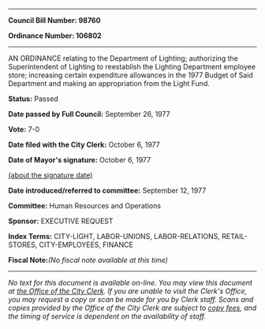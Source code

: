 

********

**Council Bill Number: 98760**
   
**Ordinance Number: 106802**
********

 AN ORDINANCE relating to the Department of Lighting; authorizing the Superintendent of Lighting to reestablish the Lighting Department employee store; increasing certain expenditure allowances in the 1977 Budget of Said Department and making an appropriation from the Light Fund.

**Status:** Passed
   
**Date passed by Full Council:** September 26, 1977
   
**Vote:** 7-0
   
**Date filed with the City Clerk:** October 6, 1977
   
**Date of Mayor's signature:** October 6, 1977
   
[(about the signature date)](/~public/approvaldate.htm)
   
   
   
**Date introduced/referred to committee:** September 12, 1977
   
**Committee:** Human Resources and Operations
   
**Sponsor:** EXECUTIVE REQUEST
   
   
**Index Terms:** CITY-LIGHT, LABOR-UNIONS, LABOR-RELATIONS, RETAIL-STORES, CITY-EMPLOYEES, FINANCE

**Fiscal Note:**_(No fiscal note available at this time)_
********

_No text for this document is available on-line. You may view this document at [the Office of the City Clerk](http://www.seattle.gov/leg/clerk/contactUs.htm). If you are unable to visit the Clerk's Office, you may request a copy or scan be made for you by Clerk staff. Scans and copies provided by the Office of the City Clerk are subject to [copy fees](http://clerk.seattle.gov/~public/clerkfees.htm), and the timing of service is dependent on the availability of staff._

